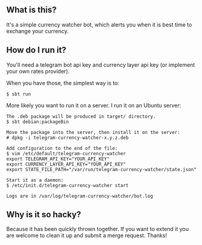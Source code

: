 ## What is this?

It's a simple currency watcher bot, which alerts you when it is best 
time to exchange your currency.

## How do I run it?

You'll need a telegram bot api key and currency layer api key (or implement
your own rates provider).

When you have those, the simplest way is to:

```
$ sbt run
``` 

More likely you want to run it on a server. I run it on an Ubuntu server:

```
The .deb package will be produced in target/ directory.
$ sbt debian:packageBin

Move the package into the server, then install it on the server:
# dpkg -i telegram-currency-watcher-x.y.z.deb

Add configuration to the end of the file:
$ vim /etc/default/telegram-currency-watcher
export TELEGRAM_API_KEY="YOUR_API_KEY"
export CURRENCY_LAYER_API_KEY="YOUR_API_KEY"
export STATE_FILE_PATH="/var/run/telegram-currency-watcher/state.json"

Start it as a daemon:
$ /etc/init.d/telegram-currency-watcher start

Logs are in /var/log/telegram-currency-watcher/bot.log
```

## Why is it so hacky?

Because it has been quickly thrown together. If you want to extend it
you are welcome to clean it up and submit a merge request. Thanks!